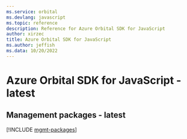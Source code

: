 ```yaml
---
ms.service: orbital
ms.devlang: javascript
ms.topic: reference
description: Reference for Azure Orbital SDK for JavaScript
author: xirzec
title: Azure Orbital SDK for JavaScript
ms.author: jeffish
ms.data: 10/20/2022
---
```

# Azure Orbital SDK for JavaScript - latest

## Management packages - latest
[!INCLUDE [mgmt-packages](orbital-mgmt-index.md)]
